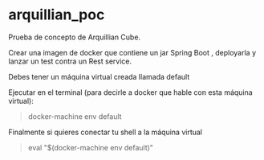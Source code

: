 # arquillian_poc

Prueba de concepto de Arquillian Cube. 

Crear una imagen de docker que contiene un jar Spring Boot , deployarla y lanzar un test contra un Rest service.

Debes tener un máquina virtual creada llamada default

Ejecutar en el terminal (para decirle a docker que hable con esta máquina virtual):

> docker-machine env default

Finalmente si quieres conectar tu shell a la máquina virtual

> eval "$(docker-machine env default)"
